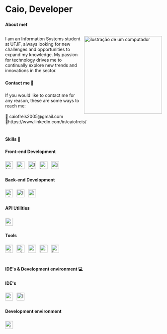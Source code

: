 <h1 align="left">Caio, Developer</h1>

###

<h4 align="left">About me❗</h4>

###

<img src="https://raw.githubusercontent.com/MicaelliMedeiros/micaellimedeiros/master/image/computer-illustration.png" alt="ilustração de um computador" min-width="250px" max-width="250px" width="250px" align="right">

<p align="left">I am an Information Systems student at UFJF, always looking for new challenges and opportunities to expand my knowledge. My passion for technology drives me to continually explore new trends and innovations in the sector.</p>

###

<h4 align="left">Contact me 📧</h4>

###

<p align="left">If you would like to contact me for any reason, these are some ways to reach me:<br><br>📌 caiofreis2005@gmail.com<br>📌https://www.linkedin.com/in/caiofreis/</p>

###

<h1 align="left"></h1>

###

<h4 align="left">Skills 🔧</h4>

###

<h4 align="left">Front-end Development</h4>

###

<div align="left">
  <img src="https://img.shields.io/badge/HTML5-E34F26?logo=html5&logoColor=white&style=for-the-badge" height="25" alt="html5 logo"  />
  <img width="4" />
  <img src="https://img.shields.io/badge/CSS3-1572B6?logo=css3&logoColor=white&style=for-the-badge" height="25" alt="css3 logo"  />
  <img width="4" />
  <img src="https://img.shields.io/badge/Tailwind CSS-06B6D4?logo=tailwindcss&logoColor=black&style=for-the-badge" height="25" alt="tailwindcss logo"  />
  <img width="4" />
  <img src="https://img.shields.io/badge/Bootstrap-7952B3?logo=bootstrap&logoColor=white&style=for-the-badge" height="25" alt="bootstrap logo"  />
  <img width="4" />
  <img src="https://img.shields.io/badge/JavaScript-F7DF1E?logo=javascript&logoColor=black&style=for-the-badge" height="25" alt="javascript logo"  />
</div>

###

<h4 align="left">Back-end Development</h4>

###

<div align="left">
  <img src="https://img.shields.io/badge/PHP-777BB4?logo=php&logoColor=black&style=for-the-badge" height="25" alt="php logo"  />
  <img width="4" />
  <img src="https://img.shields.io/badge/Laravel-FF2D20?logo=laravel&logoColor=white&style=for-the-badge" height="25" alt="laravel logo"  />
  <img width="4" />
  <img src="https://img.shields.io/badge/MySQL-4479A1?logo=mysql&logoColor=white&style=for-the-badge" height="25" alt="mysql logo"  />
</div>

###

<h4 align="left">API Utilities</h4>

###

<div align="left">
  <img src="https://img.shields.io/badge/Postman-FF6C37?logo=postman&logoColor=black&style=for-the-badge" height="25" alt="postman logo"  />
</div>

###

<h4 align="left">Tools</h4>

###

<div align="left">
  <img src="https://img.shields.io/badge/Git-F05032?logo=git&logoColor=white&style=for-the-badge" height="25" alt="git logo"  />
  <img width="4" />
  <img src="https://img.shields.io/badge/GitHub-181717?logo=github&logoColor=white&style=for-the-badge" height="25" alt="github logo"  />
  <img width="4" />
  <img src="https://img.shields.io/badge/Composer-885630?logo=composer&logoColor=white&style=for-the-badge" height="25" alt="composer logo"  />
  <img width="4" />
  <img src="https://img.shields.io/badge/GNU Bash-4EAA25?logo=gnubash&logoColor=white&style=for-the-badge" height="25" alt="bash logo"  />
  <img width="4" />
  <img src="https://img.shields.io/badge/Figma-F24E1E?logo=figma&logoColor=white&style=for-the-badge" height="25" alt="figma logo"  />
</div>

###

<h1 align="left"></h1>

###

<h4 align="left">IDE's & Development environment 💻</h4>

###

<h4 align="left">IDE's</h4>

###

<div align="left">
  <img src="https://img.shields.io/badge/Visual Studio Code-007ACC?logo=visualstudiocode&logoColor=white&style=for-the-badge" height="25" alt="vscode logo"  />
  <img width="4" />
  <img src="https://img.shields.io/badge/IntelliJ IDEA-000000?logo=intellijidea&logoColor=white&style=for-the-badge" height="25" alt="intellijidea logo"  />
</div>

###

<h4 align="left">Development environment</h4>

###

<div align="left">
  <img src="https://img.shields.io/badge/Windows-0078D6?logo=windows&logoColor=white&style=for-the-badge" height="25" alt="windows8 logo"  />
</div>
